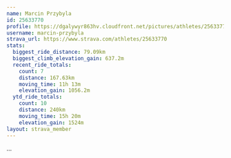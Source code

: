 ```yaml
---
name: Marcin Przybyla
id: 25633770
profile: https://dgalywyr863hv.cloudfront.net/pictures/athletes/25633770/12947173/2/large.jpg
username: marcin-przybyla
strava_url: https://www.strava.com/athletes/25633770
stats:
  biggest_ride_distance: 79.09km
  biggest_climb_elevation_gain: 637.2m
  recent_ride_totals:
    count: 7
    distance: 167.63km
    moving_time: 11h 13m
    elevation_gain: 1056.2m
  ytd_ride_totals:
    count: 10
    distance: 240km
    moving_time: 15h 20m
    elevation_gain: 1524m
layout: strava_member
--- 
```

...
